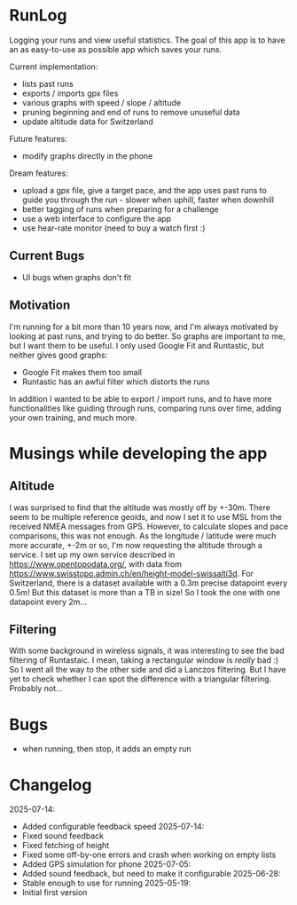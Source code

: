 # RunLog

Logging your runs and view useful statistics.
The goal of this app is to have an as easy-to-use as possible app which
saves your runs.

Current implementation:
- lists past runs
- exports / imports gpx files
- various graphs with speed / slope / altitude
- pruning beginning and end of runs to remove unuseful data
- update altitude data for Switzerland

Future features:
- modify graphs directly in the phone

Dream features:
- upload a gpx file, give a target pace, and the app uses past runs to guide you
through the run - slower when uphill, faster when downhill
- better tagging of runs when preparing for a challenge
- use a web interface to configure the app
- use hear-rate monitor (need to buy a watch first :)

## Current Bugs

- UI bugs when graphs don't fit

## Motivation

I'm running for a bit more than 10 years now, and I'm always motivated by looking
at past runs, and trying to do better.
So graphs are important to me, but I want them to be useful.
I only used Google Fit and Runtastic, but neither gives good graphs:
- Google Fit makes them too small
- Runtastic has an awful filter which distorts the runs

In addition I wanted to be able to export / import runs, and to have more functionalities
like guiding through runs, comparing runs over time, adding your own training, and much more.

# Musings while developing the app

## Altitude

I was surprised to find that the altitude was mostly off by +-30m.
There seem to be multiple reference geoids, and now I set it to use
MSL from the received NMEA messages from GPS.
However, to calculate slopes and pace comparisons, this was not enough.
As the longitude / latitude were much more accurate, +-2m or so, I'm now
requesting the altitude through a service.
I set up my own service described in https://www.opentopodata.org/, with
data from https://www.swisstopo.admin.ch/en/height-model-swissalti3d.
For Switzerland, there is a dataset available with a 0.3m precise datapoint
every 0.5m!
But this dataset is more than a TB in size!
So I took the one with one datapoint every 2m...

## Filtering

With some background in wireless signals, it was interesting to see
the bad filtering of Runtastaic.
I mean, taking a rectangular window is _really_ bad :)
So I went all the way to the other side and did a Lanczos filtering.
But I have yet to check whether I can spot the difference with a triangular filtering.
Probably not...

# Bugs

- when running, then stop, it adds an empty run

# Changelog

2025-07-14:
- Added configurable feedback speed
2025-07-14:
- Fixed sound feedback
- Fixed fetching of height
- Fixed some off-by-one errors and crash when working on empty lists
- Added GPS simulation for phone
2025-07-05:
- Added sound feedback, but need to make it configurable
2025-06-28:
- Stable enough to use for running
2025-05-19:
- Initial first version
